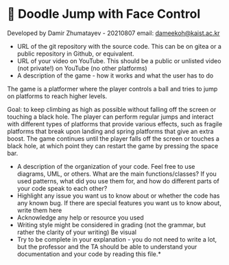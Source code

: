 # 🚀 Doodle Jump with Face Control

Developed by Damir Zhumatayev - 20210807
email: dameekoh@kaist.ac.kr

* URL of the git repository with the source code. This can be on gitea or a public repository in Github, or equivalent.
* URL of your video on YouTube. This should be a public or unlisted video (not private!) on YouTube (no other platforms)
* A description of the game - how it works and what the user has to do

The game is a platformer where the player controls a ball and tries to jump on platforms to reach higher levels. 

Goal: to keep climbing as high as possible without falling off the screen or touching a black hole. The player can perform regular jumps and interact with different types of platforms that provide various effects, such as fragile platforms that break upon landing and spring platforms that give an extra boost. The game continues until the player falls off the screen or touches a black hole, at which point they can restart the game by pressing the space bar.

* A description of the organization of your code. Feel free to use diagrams, UML, or others. What are the main functions/classes? If you used patterns, what did you use them for, and how do different parts of your code speak to each other?
* Highlight any issue you want us to know about or whether the code has any known bug. If there are special features you want us to know about, write them here
* Acknowledge any help or resource you used
* Writing style might be considered in grading (not the grammar, but rather the clarity of your writing)
Be visual
* Try to be complete in your explanation - you do not need to write a lot, but the professor and the TA should be able to understand your documentation and your code by reading this file.*